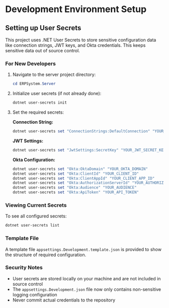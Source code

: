 # Development Environment Setup

## Setting up User Secrets

This project uses .NET User Secrets to store sensitive configuration data like connection strings, JWT keys, and Okta credentials. This keeps sensitive data out of source control.

### For New Developers

1. Navigate to the server project directory:
   ```powershell
   cd ERPSystem.Server
   ```

2. Initialize user secrets (if not already done):
   ```powershell
   dotnet user-secrets init
   ```

3. Set the required secrets:

   **Connection String:**
   ```powershell
   dotnet user-secrets set "ConnectionStrings:DefaultConnection" "YOUR_CONNECTION_STRING"
   ```

   **JWT Settings:**
   ```powershell
   dotnet user-secrets set "JwtSettings:SecretKey" "YOUR_JWT_SECRET_KEY"
   ```

   **Okta Configuration:**
   ```powershell
   dotnet user-secrets set "Okta:OktaDomain" "YOUR_OKTA_DOMAIN"
   dotnet user-secrets set "Okta:ClientId" "YOUR_CLIENT_ID"
   dotnet user-secrets set "Okta:ClientAppId" "YOUR_CLIENT_APP_ID"
   dotnet user-secrets set "Okta:AuthorizationServerId" "YOUR_AUTHORIZATION_SERVER_ID"
   dotnet user-secrets set "Okta:Audience" "YOUR_AUDIENCE"
   dotnet user-secrets set "Okta:ApiToken" "YOUR_API_TOKEN"
   ```

### Viewing Current Secrets

To see all configured secrets:
```powershell
dotnet user-secrets list
```

### Template File

A template file `appsettings.Development.template.json` is provided to show the structure of required configuration.

### Security Notes

- User secrets are stored locally on your machine and are not included in source control
- The `appsettings.Development.json` file now only contains non-sensitive logging configuration
- Never commit actual credentials to the repository
